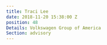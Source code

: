 ```yaml
---
title: Traci Lee
date: 2018-11-20 15:38:00 Z
position: 48
Details: Volkswagen Group of America
Section: advisory
---
```


